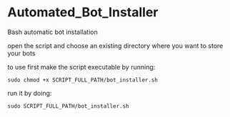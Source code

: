# Automated_Bot_Installer
Bash automatic bot installation

open the script and choose an existing directory where you want to store your bots

to use first make the script executable by running:

    sudo chmod +x SCRIPT_FULL_PATH/bot_installer.sh
    
run it by doing:

    sudo SCRIPT_FULL_PATH/bot_installer.sh
